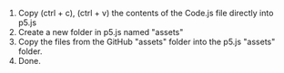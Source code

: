 1. Copy (ctrl + c), (ctrl + v) the contents of the Code.js file directly into p5.js
2. Create a new folder in p5.js named "assets"
3. Copy the files from the GitHub "assets" folder into the p5.js "assets" folder.
4. Done.
